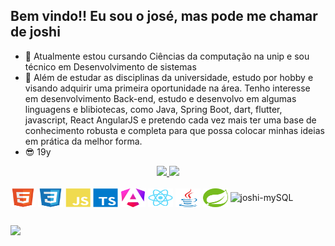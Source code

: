 ## Bem vindo!! Eu sou o josé, mas pode me chamar de joshi

- 🔭 Atualmente estou cursando Ciências da computação na unip e sou técnico em Desenvolvimento de sistemas
- 🗿 Além de estudar as disciplinas da universidade, estudo por hobby e visando adquirir uma primeira oportunidade na área. Tenho interesse
em desenvolvimento Back-end, estudo e desenvolvo em algumas linguagens e blibiotecas, como Java, Spring Boot, dart, flutter, javascript, React
AngularJS e pretendo cada vez mais ter uma base de conhecimento robusta e completa para que possa colocar minhas ideias em prática da melhor
forma.
- 😎 19y

<div align = "center">
<a href="https://github.com/JoshiProjects">
<img height="180em" src="https://github-readme-stats.vercel.app/api?username=JoshiProjects&show_icons=true&theme=ocean_dark&include_all_commits=true&count_private=true"/>
<img height="180em" widht="200em"src="https://github-readme-stats.vercel.app/api/top-langs/?username=JoshiProjects&layout=compact&langs_count=7&theme=ocean_dark"/>
</div>
 </a>
<div style="display: block"><br>


  
  <img align="center" alt="joshi-HTML" height="30" width="40" src="https://raw.githubusercontent.com/devicons/devicon/master/icons/html5/html5-original.svg">
  <img align="center" alt="joshi-CSS" height="30" width="40" src="https://raw.githubusercontent.com/devicons/devicon/master/icons/css3/css3-original.svg">
  <img align="center" alt="joshi-Js" height="30" width="40" src="https://raw.githubusercontent.com/devicons/devicon/master/icons/javascript/javascript-plain.svg">
  <img align="center" alt="joshi-typeScript" height="30" width="40" src="https://github.com/devicons/devicon/blob/master/icons/typescript/typescript-original.svg">
  <img align="center" alt="joshi-Angular" height="30" width="40" src="https://github.com/devicons/devicon/blob/master/icons/angular/angular-original.svg">
  <img align="center" alt="joshi-React" height="30" width="40" src="https://github.com/devicons/devicon/blob/master/icons/react/react-original.svg">
  <img align="center" alt="joshi-Java" height="30" width="40" src="https://github.com/devicons/devicon/blob/master/icons/java/java-original.svg">
  <img align="center" alt="joshi-Spring-Boot" height="30" width="40" src="https://github.com/devicons/devicon/blob/master/icons/spring/spring-original.svg">
 

  <img align="center" alt="joshi-mySQL" height="60" width="70" src="https://cdn.jsdelivr.net/gh/devicons/devicon/icons/mysql/mysql-original-wordmark.svg" />
          
          
</div>

##


 
<div> 
  <a href="https://mail.google.com/mail/u/0/?tab=rm&ogbl#inbox?compose=GTvVlcRzBWWqPqftsxhXshNvmjnRJJRLdXNqFNgwFKmwjWSclmrQHrhKVFBQFctRSLZQXNfSsjkld" target="_blank"><img src="https://img.shields.io/badge/-Gmail-FFF?style=for-the-badge&logo=gmail&logoColor=red" target="_blank"></a>
 </div> 
